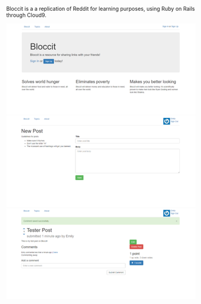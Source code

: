 Bloccit is a a replication of Reddit for learning purposes, using Ruby on Rails through Cloud9. 

![Alt text](home.png)
![Alt text](post.png)
![Alt text](comment.png)
